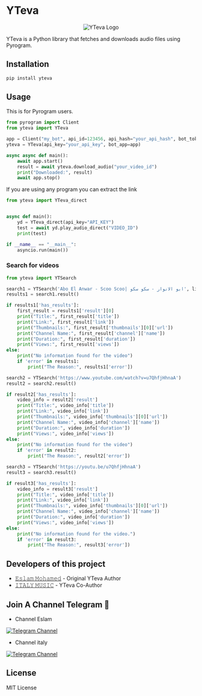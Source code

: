 # YTeva

<p align="center">
  <img src="https://raw.githubusercontent.com/ItalyMusic/ytevalogo/main/ytevalogo.png" alt="YTeva Logo">
</p>

YTeva is a Python library that fetches and downloads audio files using Pyrogram.

## Installation

```bash
pip install yteva
```

## Usage
This is for Pyrogram users.

```python
from pyrogram import Client
from yteva import YTeva

app = Client("my_bot", api_id=123456, api_hash="your_api_hash", bot_token="your_bot_token")
yteva = YTeva(api_key="your_api_key", bot_app=app)

async async def main():
    await app.start()
    result = await yteva.download_audio("your_video_id")
    print("Downloaded:", result)
    await app.stop()
```
If you are using any program you can extract the link
```python
from yteva import YTeva_direct


async def main():
    yd = YTeva_direct(api_key="API_KEY")
    test = await yd.play_audio_direct("VIDEO_ID") 
    print(test)

if __name__ == "__main__":
    asyncio.run(main())  
```

### Search for videos 

```python
from yteva import YTSearch

search1 = YTSearch('Abo El Anwar - Scoo Scoo| ابو الانوار - سكو سكو', limit=1)
results1 = search1.result()

if results1['has_results']:
    first_result = results1['result'][0]
    print("Title:", first_result['title'])
    print("Link:", first_result['link'])
    print("Thumbnails:", first_result['thumbnails'][0]['url'])
    print("Channel Name:", first_result['channel']['name'])
    print("Duration:", first_result['duration'])
    print("Views:", first_result['views'])
else:
    print("No information found for the video")
    if 'error' in results1:
        print("The Reason:", results1['error'])

search2 = YTSearch('https://www.youtube.com/watch?v=u7QhfjHhnaA')
result2 = search2.result()

if result2['has_results']:
    video_info = result2['result']
    print("Title:", video_info['title'])
    print("Link:", video_info['link'])
    print("Thumbnails:", video_info['thumbnails'][0]['url'])
    print("Channel Name:", video_info['channel']['name'])
    print("Duration:", video_info['duration'])
    print("Views:", video_info['views'])
else:
    print("No information found for the video")
    if 'error' in result2:
        print("The Reason:", result2['error'])

search3 = YTSearch('https://youtu.be/u7QhfjHhnaA')
result3 = search3.result()

if result3['has_results']:
    video_info = result3['result']
    print("Title:", video_info['title'])
    print("Link:", video_info['link'])
    print("Thumbnails:", video_info['thumbnails'][0]['url'])
    print("Channel Name:", video_info['channel']['name'])
    print("Duration:", video_info['duration'])
    print("Views:", video_info['views'])
else:
    print("No information found for the video.")
    if 'error' in result3:
        print("The Reason:", result3['error'])
```




## Developers of this project

- [𝙴𝚜𝚕𝚊𝚖 𝙼𝚘𝚑𝚊𝚖𝚎𝚍](https://github.com/source-eva) - Original YTeva Author 
- [𝙸𝚃𝙰𝙻𝚈 𝙼𝚄𝚂𝙸𝙲](https://github.com/ItalyMusic) - YTeva Co-Author

## Join A Channel Telegram 🔻

- Channel Eslam

[![Telegram Channel](https://img.shields.io/badge/Telegram%20Channel-Join%20Now-blue?style=for-the-badge&logo=telegram&logoColor=white)](https://t.me/yteva_lib)  

- Channel italy 

[![Telegram Channel](https://img.shields.io/badge/Telegram%20Channel-Join%20Now-blue?style=for-the-badge&logo=telegram&logoColor=white)](https://t.me/italy_5)  


## License

MIT License
